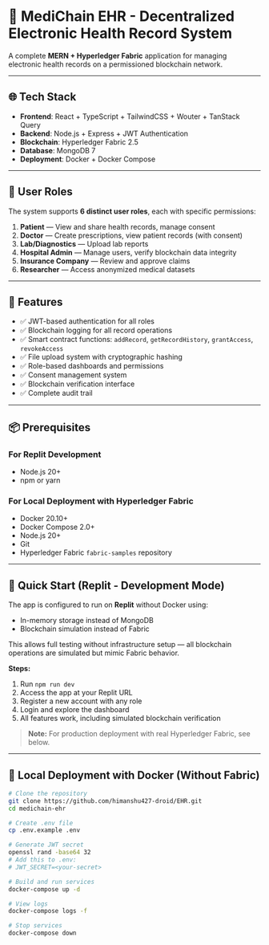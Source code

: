 # 🏥 MediChain EHR - Decentralized Electronic Health Record System

A complete **MERN + Hyperledger Fabric** application for managing electronic health records on a permissioned blockchain network.

---

## 🌐 Tech Stack

- **Frontend**: React + TypeScript + TailwindCSS + Wouter + TanStack Query  
- **Backend**: Node.js + Express + JWT Authentication  
- **Blockchain**: Hyperledger Fabric 2.5  
- **Database**: MongoDB 7  
- **Deployment**: Docker + Docker Compose

---

## 👥 User Roles

The system supports **6 distinct user roles**, each with specific permissions:

1. **Patient** — View and share health records, manage consent  
2. **Doctor** — Create prescriptions, view patient records (with consent)  
3. **Lab/Diagnostics** — Upload lab reports  
4. **Hospital Admin** — Manage users, verify blockchain data integrity  
5. **Insurance Company** — Review and approve claims  
6. **Researcher** — Access anonymized medical datasets

---

## 🔗 Features

- ✅ JWT-based authentication for all roles  
- ✅ Blockchain logging for all record operations  
- ✅ Smart contract functions: `addRecord`, `getRecordHistory`, `grantAccess`, `revokeAccess`  
- ✅ File upload system with cryptographic hashing  
- ✅ Role-based dashboards and permissions  
- ✅ Consent management system  
- ✅ Blockchain verification interface  
- ✅ Complete audit trail

---

## 📦 Prerequisites

### For Replit Development
- Node.js 20+
- npm or yarn

### For Local Deployment with Hyperledger Fabric
- Docker 20.10+
- Docker Compose 2.0+
- Node.js 20+
- Git
- Hyperledger Fabric `fabric-samples` repository

---

## 🚀 Quick Start (Replit - Development Mode)

The app is configured to run on **Replit** without Docker using:
- In-memory storage instead of MongoDB  
- Blockchain simulation instead of Fabric  

This allows full testing without infrastructure setup — all blockchain operations are simulated but mimic Fabric behavior.

**Steps:**
1. Run `npm run dev`  
2. Access the app at your Replit URL  
3. Register a new account with any role  
4. Login and explore the dashboard  
5. All features work, including simulated blockchain verification  

> **Note:** For production deployment with real Hyperledger Fabric, see below.

---

## 🐳 Local Deployment with Docker (Without Fabric)

```bash
# Clone the repository
git clone https://github.com/himanshu427-droid/EHR.git
cd medichain-ehr

# Create .env file
cp .env.example .env

# Generate JWT secret
openssl rand -base64 32
# Add this to .env:
# JWT_SECRET=<your-secret>

# Build and run services
docker-compose up -d

# View logs
docker-compose logs -f

# Stop services
docker-compose down
